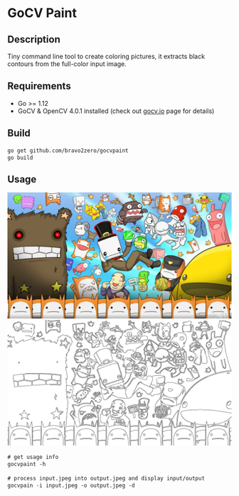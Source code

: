 # GoCV Paint
## Description
Tiny command line tool to create coloring pictures, it extracts black contours from the full-color input image.

## Requirements
* Go >= 1.12
* GoCV & OpenCV 4.0.1 installed (check out [gocv.io](https://gocv.io/getting-started) page for details)

## Build
```
go get github.com/bravo2zero/gocvpaint
go build
```

## Usage
![Input](img/input.jpeg)
![Output](img/output.jpeg)
```
# get usage info
gocvpaint -h

# process input.jpeg into output.jpeg and display input/output
gocvpain -i input.jpeg -o output.jpeg -d
```

